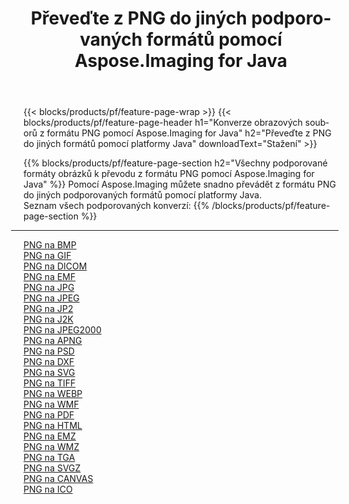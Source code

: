 ﻿---
title: Převeďte z PNG do jiných podporovaných formátů pomocí Aspose.Imaging for Java 
weight: 3920
url: /cs/java/conversion/from/png 
lang: cs
langdirlevel: 2
locales: zh-hans,ja,it,ru,de,es,fr,nl,id,lt,pl,pt,vi,tr,ko,zh-hant,ar,hi,th,sv,cs,uk,he
description: Pomocí Aspose.Imaging můžete snadno převádět z formátu PNG do jiných formátů pomocí platformy Java
---

{{< blocks/products/pf/feature-page-wrap >}}
{{< blocks/products/pf/feature-page-header h1="Konverze obrazových souborů z formátu PNG pomocí Aspose.Imaging for Java" h2="Převeďte z PNG do jiných formátů pomocí platformy Java" downloadText="Stažení" >}}


{{% blocks/products/pf/feature-page-section  h2="Všechny podporované formáty obrázků k převodu z formátu PNG pomocí Aspose.Imaging for Java" %}}
Pomocí Aspose.Imaging můžete snadno převádět z formátu PNG do jiných podporovaných formátů pomocí platformy Java.
<br/>
Seznam všech podporovaných konverzí:
{{% /blocks/products/pf/feature-page-section %}}
<div class="container-fluid productfamilypage bg-gray">
    <div class="convertypes bg-gray agp-content section">
        <div class="container">
		<hr style="margin-left:-20px;"/>
		<div class="row other-converters">
		    <div class='col-md-2 other-converter remove-lp remove-rp'><a href="/imaging/cs/java/conversion/png-to-bmp" >PNG na BMP</a></div><div class='col-md-2 other-converter remove-lp remove-rp'><a href="/imaging/cs/java/conversion/png-to-gif" >PNG na GIF</a></div><div class='col-md-2 other-converter remove-lp remove-rp'><a href="/imaging/cs/java/conversion/png-to-dicom" >PNG na DICOM</a></div><div class='col-md-2 other-converter remove-lp remove-rp'><a href="/imaging/cs/java/conversion/png-to-emf" >PNG na EMF</a></div><div class='col-md-2 other-converter remove-lp remove-rp'><a href="/imaging/cs/java/conversion/png-to-jpg" >PNG na JPG</a></div><div class='col-md-2 other-converter remove-lp remove-rp'><a href="/imaging/cs/java/conversion/png-to-jpeg" >PNG na JPEG</a></div><div class='col-md-2 other-converter remove-lp remove-rp'><a href="/imaging/cs/java/conversion/png-to-jp2" >PNG na JP2</a></div><div class='col-md-2 other-converter remove-lp remove-rp'><a href="/imaging/cs/java/conversion/png-to-j2k" >PNG na J2K</a></div><div class='col-md-2 other-converter remove-lp remove-rp'><a href="/imaging/cs/java/conversion/png-to-jpeg2000" >PNG na JPEG2000</a></div><div class='col-md-2 other-converter remove-lp remove-rp'><a href="/imaging/cs/java/conversion/png-to-apng" >PNG na APNG</a></div><div class='col-md-2 other-converter remove-lp remove-rp'><a href="/imaging/cs/java/conversion/png-to-psd" >PNG na PSD</a></div><div class='col-md-2 other-converter remove-lp remove-rp'><a href="/imaging/cs/java/conversion/png-to-dxf" >PNG na DXF</a></div><div class='col-md-2 other-converter remove-lp remove-rp'><a href="/imaging/cs/java/conversion/png-to-svg" >PNG na SVG</a></div><div class='col-md-2 other-converter remove-lp remove-rp'><a href="/imaging/cs/java/conversion/png-to-tiff" >PNG na TIFF</a></div><div class='col-md-2 other-converter remove-lp remove-rp'><a href="/imaging/cs/java/conversion/png-to-webp" >PNG na WEBP</a></div><div class='col-md-2 other-converter remove-lp remove-rp'><a href="/imaging/cs/java/conversion/png-to-wmf" >PNG na WMF</a></div><div class='col-md-2 other-converter remove-lp remove-rp'><a href="/imaging/cs/java/conversion/png-to-pdf" >PNG na PDF</a></div><div class='col-md-2 other-converter remove-lp remove-rp'><a href="/imaging/cs/java/conversion/png-to-html" >PNG na HTML</a></div><div class='col-md-2 other-converter remove-lp remove-rp'><a href="/imaging/cs/java/conversion/png-to-emz" >PNG na EMZ</a></div><div class='col-md-2 other-converter remove-lp remove-rp'><a href="/imaging/cs/java/conversion/png-to-wmz" >PNG na WMZ</a></div><div class='col-md-2 other-converter remove-lp remove-rp'><a href="/imaging/cs/java/conversion/png-to-tga" >PNG na TGA</a></div><div class='col-md-2 other-converter remove-lp remove-rp'><a href="/imaging/cs/java/conversion/png-to-svgz" >PNG na SVGZ</a></div><div class='col-md-2 other-converter remove-lp remove-rp'><a href="/imaging/cs/java/conversion/png-to-canvas" >PNG na CANVAS</a></div><div class='col-md-2 other-converter remove-lp remove-rp'><a href="/imaging/cs/java/conversion/png-to-ico" >PNG na ICO</a></div>
                </div>
        </div>
    </div>
</div>
<br/>


